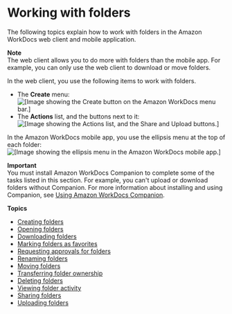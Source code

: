 # Working with folders<a name="working-folders"></a>

The following topics explain how to work with folders in the Amazon WorkDocs web client and mobile application\.

**Note**  
The web client allows you to do more with folders than the mobile app\. For example, you can only use the web client to download or move folders\.

In the web client, you use the following items to work with folders\.
+  The **Create** menu: ![\[Image showing the Create button on the Amazon WorkDocs menu bar.\]](http://docs.aws.amazon.com/workdocs/latest/userguide/images/wd-create-command.png) 
+  The **Actions** list, and the buttons next to it: ![\[Image showing the Actions list, and the Share and Upload buttons.\]](http://docs.aws.amazon.com/workdocs/latest/userguide/images/wd-actions-buttons.png) 

In the Amazon WorkDocs mobile app, you use the ellipsis menu at the top of each folder: ![\[Image showing the ellipsis menu in the Amazon WorkDocs mobile app.\]](http://docs.aws.amazon.com/workdocs/latest/userguide/images/wd-ellipses.png) 

**Important**  
You must install Amazon WorkDocs Companion to complete some of the tasks listed in this section\. For example, you can't upload or download folders without Companion\. For more information about installing and using Companion, see [Using Amazon WorkDocs Companion](companion.md)\.

**Topics**
+ [Creating folders](web_create_folder.md)
+ [Opening folders](open-wd-folders.md)
+ [Downloading folders](download-folders.md)
+ [Marking folders as favorites](favorite-folders.md)
+ [Requesting approvals for folders](request-approval-folders.md)
+ [Renaming folders](web_rename_folder.md)
+ [Moving folders](move-folders.md)
+ [Transferring folder ownership](transfer-owner.md)
+ [Deleting folders](web_delete_folder.md)
+ [Viewing folder activity](view-folder-activity.md)
+ [Sharing folders](sharing-folders.md)
+ [Uploading folders](upload-folders.md)